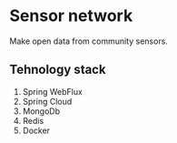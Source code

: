 # Sensor network

Make open data from community sensors.

## Tehnology stack

1. Spring WebFlux
2. Spring Cloud
3. MongoDb
4. Redis
5. Docker